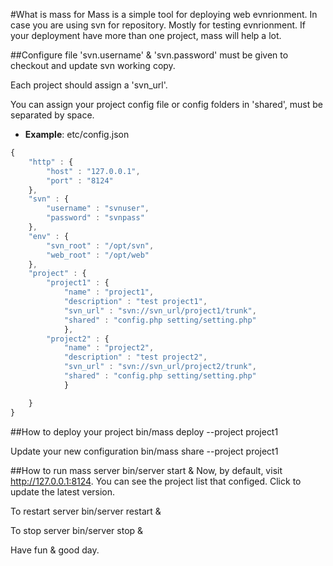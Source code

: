 #What is mass for
Mass is a simple tool for deploying web evnrionment. In case you are using svn for repository. Mostly for testing evnrionment.
If your deployment have more than one project, mass will help a lot.

##Configure file
'svn.username' & 'svn.password' must be given to checkout and update svn working copy.

Each project should assign a 'svn_url'.

You can assign your project config file or config folders in 'shared', must be separated by space.

- **Example**: etc/config.json

```javascript
{
    "http" : {                                                                                                                                                 
        "host" : "127.0.0.1",
        "port" : "8124"
    },  
    "svn" : { 
        "username" : "svnuser",
        "password" : "svnpass"
    },  
    "env" : { 
        "svn_root" : "/opt/svn", 
        "web_root" : "/opt/web"
    },  
    "project" : { 
        "project1" : { 
            "name" : "project1",
            "description" : "test project1",
            "svn_url" : "svn://svn_url/project1/trunk",
            "shared" : "config.php setting/setting.php"
            },  
        "project2" : { 
            "name" : "project2",
            "description" : "test project2",
            "svn_url" : "svn://svn_url/project2/trunk",
            "shared" : "config.php setting/setting.php"
            }   

    }   
}
```

##How to deploy your project
        bin/mass deploy --project project1
        
Update your new configuration
        bin/mass share --project project1
        
##How to run mass server
        bin/server start &
Now, by default, visit http://127.0.0.1:8124. You can see the project list that configed.
Click to update the latest version.

To restart server
        bin/server restart &
        
To stop server
        bin/server stop &
        
    
Have fun & good day.

